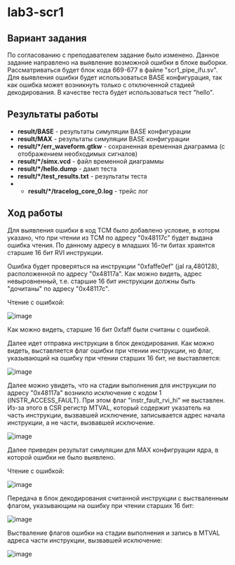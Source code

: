 # lab3-scr1
## Вариант задания

По согласованию с преподавателем задание было изменено. Данное задание направлено на выявление возможной ошибки в блоке выборки. Рассматриваться будет блок кода 669-677 в файле "scr1_pipe_ifu.sv". Для выявления ошибки будет использоваться BASE конфигурация, так как ошибка может возникнуть только с отключенной стадией декодирования. В качестве теста будет использоваться тест "hello".

## Результаты работы

* **result/BASE** - результаты симуляции BASE конфигурации
* **result/MAX** - результаты симуляции BASE конфигурации
* **result/*/err_waveform.gtkw** - сохраненная временная диаграмма (с отображением необходимых сигналов)
* **result/*/simx.vcd** - файл временной диаграммы
* **result/*/hello.dump** - дамп теста
* **result/*/test_results.txt** - результаты теста
* * **result/*/tracelog_core_0.log** - трейс лог

## Ход работы
Для выявления ошибки в код TCM было добавлено условие, в которм указано, что при чтении из TCM по адресу "0x48117c" будет выдана ошибка чтения. По данному адресу в младших 16-ти битах храянтся старшие 16 бит RVI инструкции.

Ошибка будет проверяться на инструкции "0xfaffe0ef" (jal	ra,480128), расположенной по адресу "0x48117a". Как можно видеть, адрес невыровненный, т.е. старшие 16 бит инструкции должны быть "дочитаны" по адресу "0x48117c". 

Чтение с ошибкой:

![image](https://github.com/lokki11199/scr1/assets/131533616/655a359b-7152-4017-aeed-464d2986e1a1)

Как можно видеть, старшие 16 бит 0xfaff были считаны с ошибкой.

Далее идет отправка инструкции в блок декодирования. Как можно видеть, выставляется флаг ошибки при чтении инструкции, но флаг, указывающий на ошибку при чтении старших 16 бит, не выставляется:

![image](https://github.com/lokki11199/scr1/assets/131533616/32689509-eb48-493c-b886-41957c764282)

Далее можно увидеть, что на стадии выполнения для инструкции по адресу "0x48117a" возникло исключение с кодом 1 (INSTR_ACCESS_FAULT). При этом флаг "instr_fault_rvi_hi" не выставлен. Из-за этого в CSR регистр MTVAL, который содержит указатель на часть инструкции, вызвавшей исключение, записывается адрес начала инструкции, а не части, вызвавшей исключение.

![image](https://github.com/lokki11199/scr1/assets/131533616/e7c24d6c-dd41-4b45-b60e-41e2dac47b82)

Далее приведен результат симуляции для MAX конфигруации ядра, в которой ошибки не было выявлено.

Чтение с ошибкой:

![image](https://github.com/lokki11199/scr1/assets/131533616/a878bba0-e440-463a-b2ca-2735fcbf1cf2)

Передача в блок декодирования считанной инструкции с выстваленным флагом, указывающим на ошибку при чтении старших 16 бит:

![image](https://github.com/lokki11199/scr1/assets/131533616/be6d0725-db37-4ec7-a9c8-4583db5e5646)

Выстваление флагов ошибки на стадии выполнения и запись в MTVAL адреса части инструкции, вызвавшей исключение:

![image](https://github.com/lokki11199/scr1/assets/131533616/eb6c74fb-ee1f-4c47-97bc-3d76fea714da)


